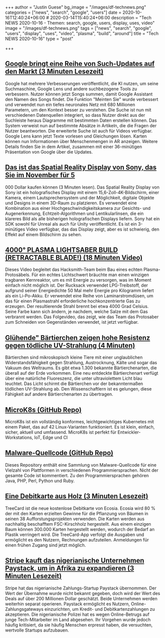 +++
author = "Justin Guese"
bg_image = "/images/df-technews.png"
categories = ["news", "search", "google", "users"]
date = 2020-10-16T12:40:24+06:00 # 2020-03-14T15:40:24+06:00
description = "Tech NEWS 2020-10-16 - Themen: search, google, users, display, uses, video"
image = "/images/df-technews.png"
tags = ["news", "search", "google", "users", "display", "uses", "video", "plasma", "build", "around"]
title = "Tech NEWS 2020-10-16"
type = "post"

+++

## [Google bringt eine Reihe von Such-Updates auf den Markt (3 Minuten Lesezeit)](https://techcrunch.com/2020/10/15/google-launches-a-slew-of-search-updates//1/0100017530e18204-ea7a8dc5-ce83-430f-9577-5af29d2499e9-000000/XcjKYIdw7Nfw0iP6dhLiiuq2MmmKbPfROWGVfji1DrE=163)

 Google hat mehrere Verbesserungen veröffentlicht, die KI nutzen, um seine Suchmaschine, Google Lens und andere suchbezogene Tools zu verbessern. Nutzer können jetzt Songs summen, damit Google Assistant den Namen des Songs findet. Die Funktion "Meinten Sie" wurde verbessert und verwendet nun ein tiefes neuronales Netz mit 680 Millionen Parametern, um den Kontext besser zu verstehen. Die Suche ist nun mit verschiedenen Datenquellen integriert, so dass Nutzer direkt aus der Suchleiste heraus Diagramme mit bestimmten Daten erstellen können. Das System verweist nun auf bestimmte Absätze in Artikeln, die die Fragen der Nutzer beantworten. Die erweiterte Suche ist auch für Videos verfügbar. Google Lens kann jetzt Texte vorlesen und Gleichungen lösen. Karten können nun Informationen über Menschenmengen in AR anzeigen. Weitere Details finden Sie in dem Artikel, zusammen mit einer 36-minütigen Präsentation von Google über die Updates.

## [Das ist das Spatial Reality Display von Sony, das Sie im November für 5](https://www.theverge.com/circuitbreaker/2020/10/15/21518679/sony-spacial-reality-display-hands-on-holographic-elf-sr1/1/0100017530e18204-ea7a8dc5-ce83-430f-9577-5af29d2499e9-000000/RgXmdJeiw7S_ZU3i6xsJhVG1CdxxwAqF1y6bWloTYCM=163)

000 Dollar kaufen können (3 Minuten lesen). Das Spatial Reality Display von Sony ist ein holografisches Display mit einem 15,6-Zoll-4K-Bildschirm, einer Kamera, einem Lautsprechersystem und der Möglichkeit, digitale Objekte und Designs in einem 3D-Raum zu platzieren. Es verwendet eine Kombination aus einer Hochgeschwindigkeitskamera zur Gesichts- und Augenerkennung, Echtzeit-Algorithmen und Lentikularlinsen, die ein klareres Bild als alle bisherigen holografischen Displays liefern. Sony hat ein SDK sowohl für Unreal als auch für Unity veröffentlicht. Es ist ein 3-minütiges Video verfügbar, das das Display zeigt, aber es ist schwierig, den Effekt auf einem Bildschirm zu sehen.

## [4000° PLASMA LIGHTSABER BUILD (RETRACTABLE BLADE!) (18 Minuten Video)](https://www.youtube.com/watch?v=xC6J4T_hUKg/1/0100017530e18204-ea7a8dc5-ce83-430f-9577-5af29d2499e9-000000/PtXtv5bAdmK3gKpDDYBKIE-97_Dmu83oWciV_n4Hqt4=163)

 Dieses Video begleitet das Hacksmith-Team beim Bau eines echten Plasma-Protosäbels. Für ein echtes Lichtschwert bräuchte man einen winzigen tragbaren Kernreaktor, um es mit Energie zu versorgen, was im Moment einfach nicht möglich ist. Der Rucksack verwendet LPG-Treibstoff, der aufgrund seiner Energiedichte 50 Mal mehr Energie pro Kilogramm liefert als ein Li-Po-Akku. Er verwendet eine Reihe von Laminarstromdüsen, um das für einen Plasmastrahl erforderliche hochkonzentrierte Gas zu erzeugen. Der resultierende Strahl brennt bei etwa 4000 Grad Celsius. Seine Farbe kann sich ändern, je nachdem, welche Salze mit dem Gas verbrannt werden. Das Folgevideo, das zeigt, wie das Team das Protosaber zum Schneiden von Gegenständen verwendet, ist jetzt verfügbar.

## [Glühende" Bärtierchen zeigen hohe Resistenz gegen tödliche UV-Strahlung (4 Minuten)](https://interestingengineering.com/glowing-tardigrade-shows-high-resistance-to-lethal-levels-of-uv-radiation/1/0100017530e18204-ea7a8dc5-ce83-430f-9577-5af29d2499e9-000000/oteAyVp0xt0k1ApmnY6mdhBGDDHdUwbip4KfhwxCnbc=163)

 Bärtierchen sind mikroskopisch kleine Tiere mit einer unglaublichen Widerstandsfähigkeit gegen Strahlung, Austrocknung, Kälte und sogar das Vakuum des Weltraums. Es gibt etwa 1.300 bekannte Bärtierchenarten, die überall auf der Erde vorkommen. Eine neu entdeckte Bärtierchenart verfügt über eine natürliche Fluoreszenz, die unter ultraviolettem Licht blau leuchtet. Das Licht schirmt die Bärtierchen vor der bekanntermaßen tödlichen UV-Strahlung ab. Den Wissenschaftlern ist es gelungen, diese Fähigkeit auf andere Bärtierchenarten zu übertragen.

## [MicroK8s (GitHub Repo)](https://github.com/ubuntu/microk8s/1/0100017530e18204-ea7a8dc5-ce83-430f-9577-5af29d2499e9-000000/S8IV_z2jPRsM-7LPmfmynTrkOPS4nPkgqRFb_9gmc9w=163)

 MicroK8s ist ein vollständig konformes, leichtgewichtiges Kubernetes mit einem Paket, das auf 42 Linux-Varianten funktioniert. Es ist klein, einfach, sicher, aktuell und umfassend. MicroK8s ist perfekt für Entwickler-Workstations, IoT, Edge und CI

## [Malware-Quellcode (GitHub Repo)](https://github.com/vxunderground/MalwareSourceCode/1/0100017530e18204-ea7a8dc5-ce83-430f-9577-5af29d2499e9-000000/f1g0bm_WcT9tOIAaoVq-1BrO2JZuYjSOiVYvGCbSCjg=163)

 Dieses Repository enthält eine Sammlung von Malware-Quellcode für eine Vielzahl von Plattformen in verschiedenen Programmiersprachen. Nicht der gesamte Code ist kommentiert. Zu den Programmiersprachen gehören Java, PHP, Perl, Python und Ruby.

## [Eine Debitkarte aus Holz (3 Minuten Lesezeit)](https://blog.ecosia.org/treecard-debitcard//1/0100017530e18204-ea7a8dc5-ce83-430f-9577-5af29d2499e9-000000/9xUfOKxKxQEM2Q84iAccZEvXq5LcWYUQxPbl6LyDqS8=163)

 TreeCard ist die neue kostenlose Debitkarte von Ecosia. Ecosia wird 80 % der mit den Karten erzielten Gewinne für die Pflanzung von Bäumen in seinen 38 Aufforstungsprojekten verwenden. Die Karten werden aus nachhaltig beschafftem FSC-Kirschholz hergestellt. Aus einem einzigen Baum können 300.000 Karten hergestellt werden, wodurch der Bedarf an Plastik verringert wird. Die TreeCard-App verfolgt die Ausgaben und ermöglicht es den Nutzern, Rechnungen aufzuteilen. Anmeldungen für einen frühen Zugang sind jetzt möglich.

## [Stripe kauft das nigerianische Unternehmen Paystack, um in Afrika zu expandieren (3 Minuten Lesezeit)](https://qz.com/africa/1917940/stripes-buys-nigerias-paystack-for-africa-expansion//1/0100017530e18204-ea7a8dc5-ce83-430f-9577-5af29d2499e9-000000/jNGXGAmmXQDDCGuQHLdRCVFm0e5DrF0U5ALBJz3XWmw=163)

 Stripe hat das nigerianische Zahlungs-Startup Paystack übernommen. Der Wert der Übernahme wurde nicht bekannt gegeben, doch wird der Wert des Deals auf über 200 Millionen Dollar geschätzt. Beide Unternehmen werden weiterhin separat operieren. Paystack ermöglicht es Nutzern, Online-Zahlungsgateways einzurichten, um Kredit- und Debitkartenzahlungen zu akzeptieren. Die nigerianische Polizei hat es wegen Online-Betrugs auf junge Tech-Mitarbeiter im Land abgesehen. Ihr Vorgehen wurde jedoch häufig kritisiert, da sie häufig Menschen erpresst haben, die versuchten, wertvolle Startups aufzubauen.

